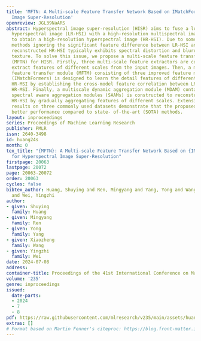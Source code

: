 ```yaml
---
title: 'MFTN: A Multi-scale Feature Transfer Network Based on IMatchFormer for Hyperspectral
  Image Super-Resolution'
openreview: JGL39NaARS
abstract: Hyperspectral image super-resolution (HISR) aims to fuse a low-resolution
  hyperspectral image (LR-HSI) with a high-resolution multispectral image (HR-MSI)
  to obtain a high-resolution hyperspectral image (HR-HSI). Due to some existing HISR
  methods ignoring the significant feature difference between LR-HSI and HR-MSI, the
  reconstructed HR-HSI typically exhibits spectral distortion and blurring of spatial
  texture. To solve this issue, we propose a multi-scale feature transfer network
  (MFTN) for HISR. Firstly, three multi-scale feature extractors are constructed to
  extract features of different scales from the input images. Then, a multi-scale
  feature transfer module (MFTM) consisting of three improved feature matching Transformers
  (IMatchFormers) is designed to learn the detail features of different scales from
  HR-MSI by establishing the cross-model feature correlation between LR-HSI and degraded
  HR-MSI. Finally, a multiscale dynamic aggregation module (MDAM) containing three
  spectral aware aggregation modules (SAAMs) is constructed to reconstruct the final
  HR-HSI by gradually aggregating features of different scales. Extensive experimental
  results on three commonly used datasets demonstrate that the proposed model achieves
  better performance compared to state- of-the-art (SOTA) methods.
layout: inproceedings
series: Proceedings of Machine Learning Research
publisher: PMLR
issn: 2640-3498
id: huang24s
month: 0
tex_title: "{MFTN}: A Multi-scale Feature Transfer Network Based on {IM}atch{F}ormer
  for Hyperspectral Image Super-Resolution"
firstpage: 20063
lastpage: 20072
page: 20063-20072
order: 20063
cycles: false
bibtex_author: Huang, Shuying and Ren, Mingyang and Yang, Yong and Wang, Xiaozheng
  and Wei, Yingzhi
author:
- given: Shuying
  family: Huang
- given: Mingyang
  family: Ren
- given: Yong
  family: Yang
- given: Xiaozheng
  family: Wang
- given: Yingzhi
  family: Wei
date: 2024-07-08
address:
container-title: Proceedings of the 41st International Conference on Machine Learning
volume: '235'
genre: inproceedings
issued:
  date-parts:
  - 2024
  - 7
  - 8
pdf: https://raw.githubusercontent.com/mlresearch/v235/main/assets/huang24s/huang24s.pdf
extras: []
# Format based on Martin Fenner's citeproc: https://blog.front-matter.io/posts/citeproc-yaml-for-bibliographies/
---
```

